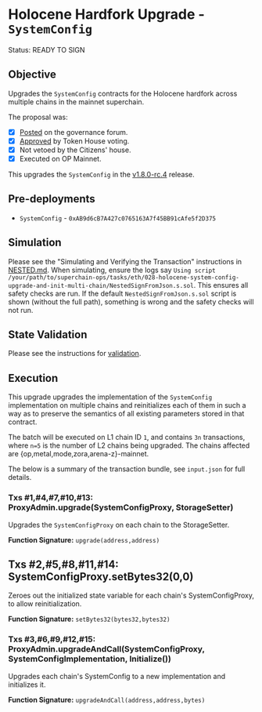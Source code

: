 # Holocene Hardfork Upgrade - `SystemConfig`

Status: READY TO SIGN

## Objective

Upgrades the `SystemConfig` contracts for the Holocene hardfork across multiple chains in the mainnet superchain.

The proposal was:

- [X] [Posted](https://gov.optimism.io/t/upgrade-proposal-11-holocene-network-upgrade/9313) on the governance forum.
- [X] [Approved](https://vote.optimism.io/proposals/20127877429053636874064552098716749508236019236440427814457915785398876262515) by Token House voting.
- [X] Not vetoed by the Citizens' house.
- [X] Executed on OP Mainnet.

This upgrades the `SystemConfig` in the
[v1.8.0-rc.4](https://github.com/ethereum-optimism/optimism/releases/tag/op-contracts%2Fv1.8.0-rc.4) release.

## Pre-deployments

- `SystemConfig` - `0xAB9d6cB7A427c0765163A7f45BB91cAfe5f2D375`

## Simulation

Please see the "Simulating and Verifying the Transaction" instructions in [NESTED.md](../../../NESTED.md).
When simulating, ensure the logs say `Using script /your/path/to/superchain-ops/tasks/eth/028-holocene-system-config-upgrade-and-init-multi-chain/NestedSignFromJson.s.sol`.
This ensures all safety checks are run. If the default `NestedSignFromJson.s.sol` script is shown (without the full path), something is wrong and the safety checks will not run.

## State Validation

Please see the instructions for [validation](./VALIDATION.md).

## Execution

This upgrade upgrades the implementation of the `SystemConfig` implementation on multiple chains and reinitializes each of them in such a way as to preserve the semantics of all existing parameters stored in that contract.

The batch will be executed on L1 chain ID `1`, and contains  `3n` transactions, where `n=5` is the number of L2 chains being upgraded. The chains affected are {op,metal,mode,zora,arena-z}-mainnet.

The below is a summary of the transaction bundle, see `input.json` for full details. 

### Txs #1,#4,#7,#10,#13: ProxyAdmin.upgrade(SystemConfigProxy, StorageSetter)
Upgrades the `SystemConfigProxy` on each chain to the StorageSetter.

**Function Signature:** `upgrade(address,address)`

## Txs #2,#5,#8,#11,#14: SystemConfigProxy.setBytes32(0,0)
Zeroes out the initialized state variable for each chain's SystemConfigProxy, to allow reinitialization.

**Function Signature:** `setBytes32(bytes32,bytes32)`

### Txs #3,#6,#9,#12,#15: ProxyAdmin.upgradeAndCall(SystemConfigProxy, SystemConfigImplementation, Initialize())
Upgrades each chain's SystemConfig to a new implementation and initializes it.

**Function Signature:** `upgradeAndCall(address,address,bytes)`
